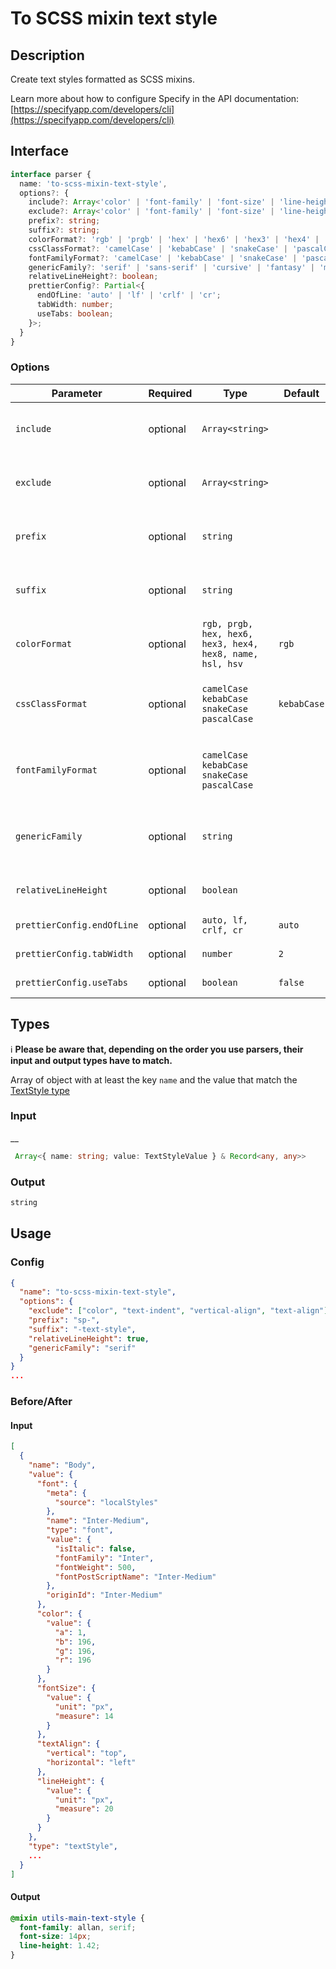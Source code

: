 # To SCSS mixin text style

## Description

Create text styles formatted as SCSS mixins.

Learn more about how to configure Specify in the API documentation: [https://specifyapp.com/developers/cli](https://specifyapp.com/developers/cli)

## Interface

  ```ts
interface parser {
    name: 'to-scss-mixin-text-style',
    options?: {
      include?: Array<'color' | 'font-family' | 'font-size' | 'line-height' | 'letter-spacing' | 'text-align' | 'vertical-align' | 'text-transform' | 'font-variant' | 'text-decoration' | 'text-indent' | 'font' | 'fontSize' | 'lineHeight' | 'letterSpacing' | 'textAlign' | 'textTransform' | 'fontVariant' | 'textDecoration' | 'textIndent'>,
      exclude?: Array<'color' | 'font-family' | 'font-size' | 'line-height' | 'letter-spacing' | 'text-align' | 'vertical-align' | 'text-transform' | 'font-variant' | 'text-decoration' | 'text-indent' | 'font' | 'fontSize' | 'lineHeight' | 'letterSpacing' | 'textAlign' | 'textTransform' | 'fontVariant' | 'textDecoration' | 'textIndent'>,
      prefix?: string;
      suffix?: string;
      colorFormat?: 'rgb' | 'prgb' | 'hex' | 'hex6' | 'hex3' | 'hex4' | 'hex8' | 'name' | 'hsl' | 'hsv';
      cssClassFormat?: 'camelCase' | 'kebabCase' | 'snakeCase' | 'pascalCase';
      fontFamilyFormat?: 'camelCase' | 'kebabCase' | 'snakeCase' | 'pascalCase';
      genericFamily?: 'serif' | 'sans-serif' | 'cursive' | 'fantasy' | 'monospace';
      relativeLineHeight?: boolean;
      prettierConfig?: Partial<{
        endOfLine: 'auto' | 'lf' | 'crlf' | 'cr';
        tabWidth: number;
        useTabs: boolean;
      }>;
    }
}
```

### Options
| Parameter                  | Required   | Type                                                     | Default     | Description                                                                    |
| -------------------------- | ---------- | -------------------------------------------------------- | ----------- | ------------------------------------------------------------------------------ |
| `include`                  | optional   | `Array<string>`                                          |             | List of properties to include in css classes                                   |
| `exclude`                  | optional   | `Array<string>`                                          |             | List of properties to exclude in css classes                                   |
| `prefix`                   | optional   | `string`                                                 |             | A string will be append before the css class name                              |
| `suffix`                   | optional   | `string`                                                 |             | A string will be append after the css class name                               |
| `colorFormat`              | optional   | `rgb, prgb, hex, hex6, hex3, hex4, hex8, name, hsl, hsv` | `rgb`       | A color format applied when a text style include a color                       |
| `cssClassFormat`           | optional   | `camelCase` `kebabCase` `snakeCase` `pascalCase`         | `kebabCase` | The lodash function used to normalize the css class name                       |
| `fontFamilyFormat`         | optional   | `camelCase` `kebabCase` `snakeCase` `pascalCase`         |             | The lodash function used to normalize the font family value                    |
| `genericFamily`            | optional   | `string`                                                 |             | The generic font family will be applied after the main font family             |
| `relativeLineHeight`       | optional   | `boolean`                                                |             | Convert line height to relative value                                          |
| `prettierConfig.endOfLine` | optional   | `auto, lf, crlf, cr`                                     | `auto`      | [Prettier documentation](https://prettier.io/docs/en/options.html#end-of-line) |
| `prettierConfig.tabWidth`  | optional   | `number`                                                 | `2`         | [Prettier documentation](https://prettier.io/docs/en/options.html#tab-width)   |
| `prettierConfig.useTabs`   | optional   | `boolean`                                                | `false`     | [Prettier documentation](https://prettier.io/docs/en/options.html#tabs)        |

## Types

ℹ️ **Please be aware that, depending on the order you use parsers, their input and output types have to match.**

Array of object with at least the key `name` and the value that match the [TextStyle type](https://github.com/Specifyapp/parsers/blob/master/types/tokens/TextStyle.ts#L70)

### Input
__

```ts
 Array<{ name: string; value: TextStyleValue } & Record<any, any>>
```

### Output

```ts
string
```

## Usage
### Config

```json
{
  "name": "to-scss-mixin-text-style",
  "options": {
    "exclude": ["color", "text-indent", "vertical-align", "text-align"],
    "prefix": "sp-",
    "suffix": "-text-style",
    "relativeLineHeight": true,
    "genericFamily": "serif"
  }
}
...
```
### Before/After

#### Input

```json
[
  {
    "name": "Body",
    "value": {
      "font": {
        "meta": {
          "source": "localStyles"
        },
        "name": "Inter-Medium",
        "type": "font",
        "value": {
          "isItalic": false,
          "fontFamily": "Inter",
          "fontWeight": 500,
          "fontPostScriptName": "Inter-Medium"
        },
        "originId": "Inter-Medium"
      },
      "color": {
        "value": {
          "a": 1,
          "b": 196,
          "g": 196,
          "r": 196
        }
      },
      "fontSize": {
        "value": {
          "unit": "px",
          "measure": 14
        }
      },
      "textAlign": {
        "vertical": "top",
        "horizontal": "left"
      },
      "lineHeight": {
        "value": {
          "unit": "px",
          "measure": 20
        }
      }
    },
    "type": "textStyle",
    ...
  }
]
```
#### Output

```scss
@mixin utils-main-text-style {
  font-family: allan, serif;
  font-size: 14px;
  line-height: 1.42;
}
```
